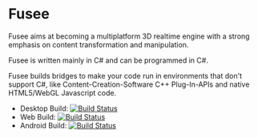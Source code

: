 Fusee
=====

Fusee aims at becoming a multiplatform 3D realtime engine with 
a strong emphasis on content transformation and manipulation.

Fusee is written mainly in C# and can be programmed in C#. 

Fusee builds bridges to make your code run in environments that
don't support C#, like Content-Creation-Software C++ Plug-In-APIs
and native HTML5/WebGL Javascript code.


 * Desktop Build: [![Build Status](https://dev.azure.com/FUSEEProjectTeam/Fusee/_apis/build/status/Release-Desktop)](https://dev.azure.com/FUSEEProjectTeam/Fusee/_build/latest?definitionId=4)
 * Web Build: [![Build Status](https://dev.azure.com/FUSEEProjectTeam/Fusee/_apis/build/status/Release-Web)](https://dev.azure.com/FUSEEProjectTeam/Fusee/_build/latest?definitionId=6)
 * Android Build: [![Build Status](https://dev.azure.com/FUSEEProjectTeam/Fusee/_apis/build/status/Release-Android)](https://dev.azure.com/FUSEEProjectTeam/Fusee/_build/latest?definitionId=8)
